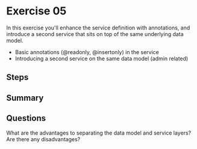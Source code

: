 # Exercise 05

In this exercise you'll enhance the service definition with annotations, and introduce a second service that sits on top of the same underlying data model.


- Basic annotations (@readonly, @insertonly) in the service
- Introducing a second service on the same data model (admin related)

## Steps



## Summary



## Questions

What are the advantages to separating the data model and service layers? Are there any disadvantages?

